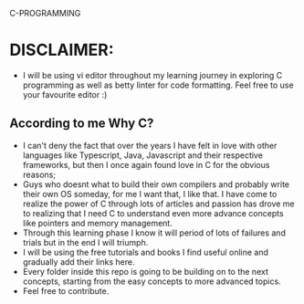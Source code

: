 C-PROGRAMMING
# DISCLAIMER: 
- I will be using vi editor throughout my learning journey in exploring C programming as well as betty linter for code formatting. Feel free to use your favourite editor :)
## According to me Why C?
- I can't deny the fact that over the years I have felt in love with other languages like Typescript, Java, Javascript and their respective frameworks, but then I once again found love in C for the obvious reasons;
- Guys who doesnt what to build their own compilers and probably write their own  OS someday, for me I want that, I like that. I have come to realize the power of C through lots of articles and passion has drove me to realizing that I need C to understand even more advance concepts like pointers and memory management.
- Through this learning phase I know it will period of lots of failures and trials but in the end I will triumph.
- I will be using the free tutorials and books I find useful online and gradually add their links here.
- Every folder inside this repo is going to be building on to the next concepts, starting from the easy concepts to more advanced topics.
- Feel free to contribute. 
